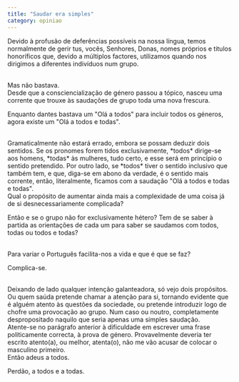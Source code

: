 ```yaml
---
title: "Saudar era simples"
category: opiniao
---
```


Devido à profusão de deferências possíveis na nossa língua, temos normalmente de gerir tus, vocês, Senhores, Donas, nomes próprios e titulos honoríficos que, devido a múltiplos factores, utilizamos quando nos dirigimos a diferentes indivíduos num grupo.

<br/>
Mas não bastava.

<br/>
Desde que a consciencialização de género passou a tópico, nasceu uma corrente que trouxe às saudações de grupo toda uma nova frescura.

Enquanto dantes bastava um "Olá a todos" para incluir todos os géneros, agora existe um "Olá a todos e todas".

<br/>
Gramaticalmente não estará errado, embora se possam deduzir dois sentidos. Se os pronomes forem tidos exclusivamente, *todos* dirige-se aos homens, *todas* às mulheres, tudo certo, e esse será em princípio o sentido pretendido.
Por outro lado, se *todos* tiver o sentido inclusivo que também tem, e que, diga-se em abono da verdade, é o sentido mais corrente, então, literalmente, ficamos com a saudação "Olá a todos e todas e todas".

<br/>
Qual o propósito de aumentar ainda mais a complexidade de uma coisa já de si desnecessariamente complicada?

Então e se o grupo não for exclusivamente hétero? Tem de se saber à partida as orientações de cada um para saber se saudamos com todos, todas ou todos e todas?

<br/>
Para variar o Português facilita-nos a vida e que é que se faz?

Complica-se.

<br/>
Deixando de lado qualquer intenção galanteadora, só vejo dois propósitos. Ou quem saúda pretende chamar a atenção para si, tornando evidente que é alguém atento às questões da sociedade, ou pretende introduzir logo de chofre uma provocação ao grupo.
Num caso ou noutro, completamente despropositado naquilo que seria apenas uma simples saudação.

<br/>
Atente-se no parágrafo anterior à dificuldade em escrever uma frase politicamente correcta, à prova de género. Provavelmente deveria ter escrito atento(a), ou melhor, atenta(o), não me vão acusar de colocar o masculino primeiro.

<br/>
Então adeus a todos.

Perdão, a todos e a todas.